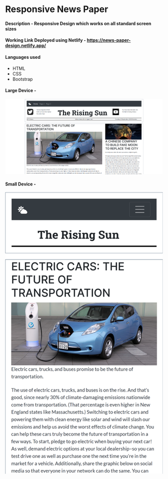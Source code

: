 # Responsive News Paper

#### Description - Responsive Design which works on all standard screen sizes

#### Working Link Deployed using Netlify - https://news-paper-design.netlify.app/

#### Languages used

- HTML
- CSS
- Bootstrap

#### Large Device -

![Screenshot](https://github.com/chetas11/HTML/blob/master/NewsPaper_Design/LargeDevice.png)

#### Small Device -

![Screenshot](https://github.com/chetas11/HTML/blob/master/NewsPaper_Design/SmallerDevices.png)
